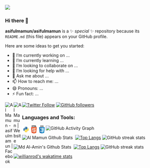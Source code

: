 ![](https://komarev.com/ghpvc/?username=asifulmamun&label=PROFILE+VISITED++&style=plastic&color=blue)

### Hi there 👋

**asifulmamun/asifulmamun** is a ✨ _special_ ✨ repository because its `README.md` (this file) appears on your GitHub profile.

Here are some ideas to get you started:

- 🔭 I’m currently working on ...
- 🌱 I’m currently learning ...
- 👯 I’m looking to collaborate on ...
- 🤔 I’m looking for help with ...
- 💬 Ask me about ...
- 📫 How to reach me: ...
- 😄 Pronouns: ...
- ⚡ Fun fact: ...

[<img align="left" alt="Al Mamun - asifulmamun | Facebook" width="28px" src="https://firebasestorage.googleapis.com/v0/b/web-johannesmilke.appspot.com/o/other%2Fsocial%2Ffacebook.png?alt=media" />][facebook]
[<img align="left" alt="Al Mamun | Website" width="28px" src="https://firebasestorage.googleapis.com/v0/b/web-johannesmilke.appspot.com/o/other%2Fsocial%2Fwebsite.png?alt=media" />][website]
[![Twitter Follow](https://img.shields.io/twitter/follow/asifulmamun?color=1DA1F2&label=Followers&logo=twitter&style=for-the-badge)][twitter]
[![GitHub followers](https://img.shields.io/github/followers/asifulmamun?logo=GitHub&style=for-the-badge)][github]

### Languages and Tools:
<img align="left" alt="Python" width="26px" src="https://raw.githubusercontent.com/github/explore/80688e429a7d4ef2fca1e82350fe8e3517d3494d/topics/python/python.png" />
<img align="left" alt="HTML5" width="26px" src="https://raw.githubusercontent.com/github/explore/80688e429a7d4ef2fca1e82350fe8e3517d3494d/topics/html/html.png" />
<img align="left" alt="CSS3" width="26px" src="https://raw.githubusercontent.com/github/explore/80688e429a7d4ef2fca1e82350fe8e3517d3494d/topics/css/css.png" />

![GitHub Activity Graph](https://activity-graph.herokuapp.com/graph?username=asifulmamun)

<!--
<img align="left" alt="Android Studio" width="26px" src="https://raw.githubusercontent.com/github/explore/80688e429a7d4ef2fca1e82350fe8e3517d3494d/topics/android/android.png" />
<img align="left" alt=“Flutter” width="26px" src="https://www.vectorlogo.zone/logos/flutterio/flutterio-icon.svg" />
<img align="left" alt=“Firebase” width="26px" src="https://www.vectorlogo.zone/logos/firebase/firebase-icon.svg" />
<img align="left" alt=“VSCode” width="26px" src="https://raw.githubusercontent.com/github/explore/80688e429a7d4ef2fca1e82350fe8e3517d3494d/topics/visual-studio-code/visual-studio-code.png" />
<img align="left" alt="Java" width="26px" src="https://raw.githubusercontent.com/github/explore/80688e429a7d4ef2fca1e82350fe8e3517d3494d/topics/java/java.png" />
<img align="left" alt=“Dart” width="26px" src="https://www.vectorlogo.zone/logos/dartlang/dartlang-icon.svg" />
-->

<img align="left" alt="Al Mamun Github Stats" src="https://github-readme-stats.vercel.app/api?username=asifulmamun&show_icons=true" />    &nbsp;
[![Top Langs](https://github-readme-stats.vercel.app/api/top-langs?username=asifulmamun&count_private=true&show_icons=true)](https://github.com/anuraghazra/github-readme-stats)
![GitHub streak stats](https://github-readme-streak-stats.herokuapp.com/?user=asifulmamun)

<img align="left" alt="Md Al-Amin's Github Stats" src="https://github-readme-stats.vercel.app/api?username=asifulmamun&show_icons=true" />    &nbsp;
[![Top Langs](https://github-readme-stats.vercel.app/api/top-langs?username=asifulmamun&count_private=true&show_icons=true)](https://github.com/anuraghazra/github-readme-stats)
![GitHub streak stats](https://github-readme-streak-stats.herokuapp.com/?user=asifulmamun)

[![willianrod's wakatime stats](https://github-readme-stats.vercel.app/api/wakatime?username=asifulmamun)](https://github.com/anuraghazra/github-readme-stats)

[website]: https://asifulmamun.info
[twitter]: https://twitter.com/asifulmamun
[youtube]: https://www.youtube.com/channel/UC3Ll1aoKrLP74hflMDfWWZg
[github]: https://github.com/asifulmamun
[facebook]: https://facebook.com/asifulmamun.info
